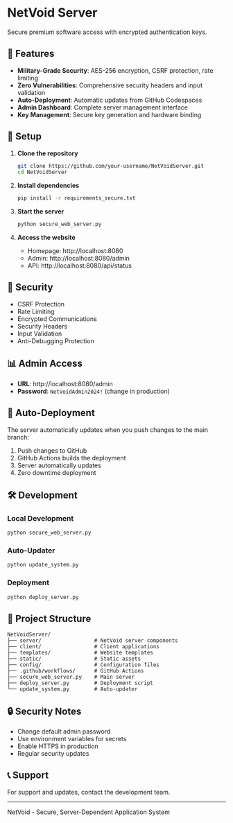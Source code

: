 # NetVoid Server

Secure premium software access with encrypted authentication keys.

## 🚀 Features

- **Military-Grade Security**: AES-256 encryption, CSRF protection, rate limiting
- **Zero Vulnerabilities**: Comprehensive security headers and input validation
- **Auto-Deployment**: Automatic updates from GitHub Codespaces
- **Admin Dashboard**: Complete server management interface
- **Key Management**: Secure key generation and hardware binding

## 🔧 Setup

1. **Clone the repository**
   ```bash
   git clone https://github.com/your-username/NetVoidServer.git
   cd NetVoidServer
   ```

2. **Install dependencies**
   ```bash
   pip install -r requirements_secure.txt
   ```

3. **Start the server**
   ```bash
   python secure_web_server.py
   ```

4. **Access the website**
   - Homepage: http://localhost:8080
   - Admin: http://localhost:8080/admin
   - API: http://localhost:8080/api/status

## 🔐 Security

- CSRF Protection
- Rate Limiting
- Encrypted Communications
- Security Headers
- Input Validation
- Anti-Debugging Protection

## 📊 Admin Access

- **URL**: http://localhost:8080/admin
- **Password**: `NetVoidAdmin2024!` (change in production)

## 🔄 Auto-Deployment

The server automatically updates when you push changes to the main branch:

1. Push changes to GitHub
2. GitHub Actions builds the deployment
3. Server automatically updates
4. Zero downtime deployment

## 🛠️ Development

### Local Development
```bash
python secure_web_server.py
```

### Auto-Updater
```bash
python update_system.py
```

### Deployment
```bash
python deploy_server.py
```

## 📁 Project Structure

```
NetVoidServer/
├── server/                 # NetVoid server components
├── client/                 # Client applications
├── templates/              # Website templates
├── static/                 # Static assets
├── config/                 # Configuration files
├── .github/workflows/      # GitHub Actions
├── secure_web_server.py    # Main server
├── deploy_server.py        # Deployment script
└── update_system.py        # Auto-updater
```

## 🔒 Security Notes

- Change default admin password
- Use environment variables for secrets
- Enable HTTPS in production
- Regular security updates

## 📞 Support

For support and updates, contact the development team.

---
NetVoid - Secure, Server-Dependent Application System
